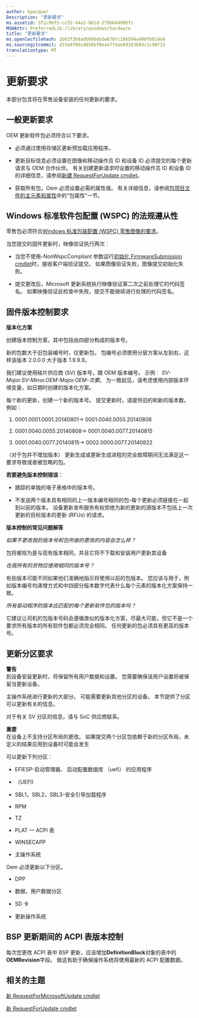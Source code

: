 ```yaml
---
author: kpacquer
Description: "更新要求"
ms.assetid: 3f2c96f5-cc52-44a2-b61d-279b649995fc
MSHAttr: PreferredLib:/library/windows/hardware
title: "更新要求"
ms.openlocfilehash: 2b62f3b9adb69bda3e6707c18b594a490fb014d4
ms.sourcegitcommit: d33e870dc4850bf0ea47fdae0d163b04c1c90f15
translationtype: MT
---
```

# <a name="update-requirements"></a>更新要求


本部分包含将在零售设备安装的任何更新的要求。

## <a name="span-idgeneralupdaterequirementsspanspan-idgeneralupdaterequirementsspanspan-idgeneralupdaterequirementsspangeneral-update-requirements"></a><span id="General_update_requirements"></span><span id="general_update_requirements"></span><span id="GENERAL_UPDATE_REQUIREMENTS"></span>一般更新要求


OEM 更新软件包必须符合以下要求。

-   必须通过使用存储区更新预加载应用程序。

-   更新目标信息必须设置在图像和移动操作员 ID 和设备 ID 必须提交的每个更新请求与 OEM 合作伙伴。 有关创建更新请求时设置的移动操作员 ID 和设备 ID 的详细信息，请参阅[新建 RequestForUpdate cmdlet](new-requestforupdate-cmdlet.md)。

-   获取所有包，Oem 必须设置必需的属性值。 有关详细信息，请参阅[包项目文件的主元素和属性](https://msdn.microsoft.com/library/dn756796)中的"包属性"一节。

## <a name="span-idwindowsstandardpackageconfigurationwspccompliancespanspan-idwindowsstandardpackageconfigurationwspccompliancespanspan-idwindowsstandardpackageconfigurationwspccompliancespanwindows-standard-package-configuration-wspc-compliance"></a><span id="Windows_Standard_Package_Configuration__WSPC__compliance"></span><span id="windows_standard_package_configuration__wspc__compliance"></span><span id="WINDOWS_STANDARD_PACKAGE_CONFIGURATION__WSPC__COMPLIANCE"></span>Windows 标准软件包配置 (WSPC) 的法规遵从性


零售包必须符合[Windows 标准包装配置 (WSPC) 零售图像的要求](https://msdn.microsoft.com/library/dn756781)。

当您提交的固件更新时，映像验证执行两次︰

-   当您不使用-NonWspcCompliant 参数运行[初始化 FirmwareSubmission cmdlet](initialize-firmwaresubmission-cmdlet.md)时，接收客户端验证提交。 如果图像验证失败，图像提交初始化失败。

-   提交更改后，Microsoft 更新系统执行映像验证第二次之前处理它的代码签名。 如果映像验证此检查中失败，提交不能继续进行处理的代码签名。

## <a name="span-idfirmwareversioningrequirementsspanspan-idfirmwareversioningrequirementsspanspan-idfirmwareversioningrequirementsspanfirmware-versioning-requirements"></a><span id="Firmware_versioning_requirements"></span><span id="firmware_versioning_requirements"></span><span id="FIRMWARE_VERSIONING_REQUIREMENTS"></span>固件版本控制要求


**版本化方案**

创建版本控制方案，其中包括由四部分构成的版本号。

新的包数大于旧包装编号时，仅更新包。 包编号必须使用分层方案从左到右，这样该版本 2.0.0.0 大于版本 1.9.9.9。

我们建议使用硅片供应商 (SV) 版本号，跟 OEM 版本编号。 示例︰ *SV-Major.SV-Minor.OEM-Major.OEM-次要*。 为一致起见，请考虑使用内部版本环境变量，如日期时创建的版本化方案。

每个新的更新，创建一个新的版本号。 提交更新时，请提供旧的和新的版本数。 例如︰

1.  0001.0001.0001.20140801-&gt; 0001.0040.0055.20140808

2.  0001.0040.0055.20140808-&gt; 0001.0040.0077.20140815

3.  0001.0040.0077.20140815-&gt; 0002.0000.0077.20140822

（对于包并不增加版本） 更新生成或更新生成进程的完全故障期间无法满足这一要求导致或者被忽略的包。

**若要避免版本控制错误︰**

-   跟踪的单独的电子表格中的版本号。

-   不发送两个版本具有相同的上一版本编号相同的包-每个更新必须链接在一起到以前的版本。 设备更新发布服务有权拒绝为新的更新的源版本不包括上一次更新的目标版本的更新 (RFUs) 的请求。

**版本控制的常见问题解答**

*如果不更改我的版本号和包所做的更改的内容会怎么样？*

包将被视为是与现有版本相同，并且它将不下载和安装用户更新其设备

*在我所有的货物应使用相同的版本号？*

有些版本可能不同如果他们准确地指示将使用以前的包版本。 您应该与用于，例如版本编号均递增方式和中四部分版本数字代表什么每个元素的版本化方案保持一致。

*所有驱动程序的版本应匹配的每个更新软件包的版本吗？*

它建议让司机的包版本号码会遵循类似的版本化方案，尽最大可能，但它不是一个要求所有版本的所有软件包都必须完全相同。 任何更新的包必须具有更高的版本号。

## <a name="span-idupdatepartitionrequirementsspanspan-idupdatepartitionrequirementsspanspan-idupdatepartitionrequirementsspanupdate-partition-requirements"></a><span id="Update_partition_requirements"></span><span id="update_partition_requirements"></span><span id="UPDATE_PARTITION_REQUIREMENTS"></span>更新分区要求


**警告**  
到设备安装更新时，将保留所有用户数据和设置。 您需要确保该用户设置将被保留当更新设备。

 

主操作系统进行更新的大部分。 可能需要更新其他分区的设备。 本节提供了分区可以更新有关的信息。

对于有关 SV 分区的信息，请与 SoC 供应商联系。

**重要**  
在设备上不支持分区布局的更改。  如果提交两个分区包依赖于新的分区布局，未定义的结果应用到设备时可能会发生

 

可以更新下列分区︰

-   EFIESP-启动管理器、 启动配置数据库 （uefi） 的应用程序

-   （UEFI)

-   SBL1，SBL2，SBL3-安全引导加载程序

-   RPM

-   TZ

-   PLAT — ACPI 表

-   WINSECAPP

-   主操作系统

Oem 必须更新以下分区。

-   DPP

-   数据，用户数据分区

-   SD 卡

-   更新操作系统

## <a name="span-idacpitableversioningduringbspupdatesspanspan-idacpitableversioningduringbspupdatesspanspan-idacpitableversioningduringbspupdatesspanacpi-table-versioning-during-bsp-updates"></a><span id="ACPI_table_versioning_during_BSP_updates"></span><span id="acpi_table_versioning_during_bsp_updates"></span><span id="ACPI_TABLE_VERSIONING_DURING_BSP_UPDATES"></span>BSP 更新期间的 ACPI 表版本控制


每次您更改 ACPI 表中 BSP 更新，应该增加**DefinitionBlock**对象的表中的**OEMRevision**字段。 做这有助于确保操作系统将使用最新的 ACPI 配置数据。

## <a name="span-idrelatedtopicsspanrelated-topics"></a><span id="related_topics"></span>相关的主题


[新 RequestForMicrosoftUpdate cmdlet](new-requestformicrosoftupdate-cmdlet.md)

[新 RequestForUpdate cmdlet](new-requestforupdate-cmdlet.md)

 

 






